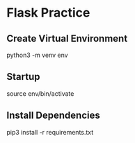 # Flask Practice

## Create Virtual Environment
python3 -m venv env

## Startup
source env/bin/activate

## Install Dependencies
pip3 install -r requirements.txt